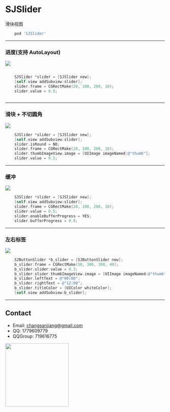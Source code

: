 # SJSlider
滑块视图    
```Ruby   
    pod 'SJSlider'    
```    
___

### 进度(支持 AutoLayout)
<img src = "https://github.com/changsanjiang/SJSlider/blob/master/SJSliderProjectFile/SJSlider/WechatIMG86.jpeg" >    

```Objective-C    

    SJSlider *slider = [SJSlider new];
    [self.view addSubview:slider];
    slider.frame = CGRectMake(20, 100, 200, 10);
    slider.value = 0.5;      
    
```    

___   

### 滑块 + 不切圆角
<img src = "https://github.com/changsanjiang/SJSlider/blob/master/SJSliderProjectFile/SJSlider/WechatIMG88.jpeg">    

```Objective-C    
    SJSlider *slider = [SJSlider new];
    [self.view addSubview:slider];
    slider.isRound = NO;
    slider.frame = CGRectMake(20, 100, 200, 10);
    slider.thumbImageView.image = [UIImage imageNamed:@"thumb"];
    slider.value = 0.5;
```
___    

### 缓冲
<img src = "https://github.com/changsanjiang/SJSlider/blob/master/SJSliderProjectFile/SJSlider/WechatIMG87.jpeg">    

```Objective-C    
    SJSlider *slider = [SJSlider new];
    [self.view addSubview:slider];
    slider.frame = CGRectMake(20, 100, 200, 10);
    slider.value = 0.5;
    slider.enableBufferProgress = YES;
    slider.bufferProgress = 0.8;
```
___    

### 左右标签
<img src = "https://github.com/changsanjiang/SJSlider/blob/master/SJSliderProjectFile/SJSlider/WechatIMG89.jpeg">    

```Objective-C    
    SJButtonSlider *b_slider = [SJButtonSlider new];
    b_slider.frame = CGRectMake(50, 300, 300, 40);
    b_slider.slider.value = 0.3;
    b_slider.slider.thumbImageView.image = [UIImage imageNamed:@"thumb"];
    b_slider.leftText = @"00:00";
    b_slider.rightText = @"12:00";
    b_slider.titleColor = [UIColor whiteColor];
    [self.view addSubview:b_slider];
```
___

## Contact
* Email: changsanjiang@gmail.com
* QQ: 1779609779
* QQGroup: 719616775 
<img src="https://github.com/changsanjiang/SJVideoPlayer/blob/master/SJVideoPlayerProject/SJVideoPlayerProject/Group.jpeg" width="200"  />
